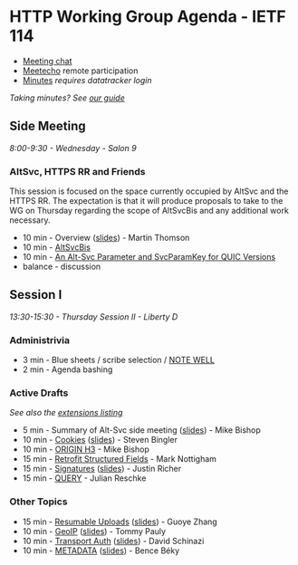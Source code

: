 # HTTP Working Group Agenda - IETF 114

* [Meeting chat](xmpp:httpbis@jabber.ietf.org?join)
* [Meetecho](http://www.meetecho.com/ietf114/httpbis) remote participation
* [Minutes](https://notes.ietf.org/notes-httpbis-114) _requires datatracker login_

*Taking minutes? See [our guide](https://github.com/httpwg/wiki/wiki/TakingMinutes)*


## Side Meeting

_8:00-9:30 - Wednesday - Salon 9_

### AltSvc, HTTPS RR and Friends

This session is focused on the space currently occupied by AltSvc and the HTTPS RR. The expectation is that it will produce proposals to take to the WG on Thursday regarding the scope of AltSvcBis and any additional work necessary.

* 10 min - Overview ([slides](Alt-Svc.pdf)) - Martin Thomson
* 10 min - [AltSvcBis](https://datatracker.ietf.org/doc/draft-ietf-httpbis-rfc7838bis)
* 10 min - [An Alt-Svc Parameter and SvcParamKey for QUIC Versions ](https://datatracker.ietf.org/doc/draft-duke-httpbis-quic-version-alt-svc/)
* balance - discussion


## Session I

_13:30-15:30 - Thursday Session II - Liberty D_

### Administrivia

*  3 min - Blue sheets / scribe selection / [NOTE WELL](https://www.ietf.org/about/note-well/)
*  2 min - Agenda bashing

### Active Drafts

_See also the [extensions listing](https://httpwg.org/http-extensions/)_

*  5 min - Summary of Alt-Svc side meeting ([slides](Alt-SVCB.pdf)) - Mike Bishop
* 10 min - [Cookies](https://datatracker.ietf.org/doc/draft-ietf-httpbis-rfc6265bis) ([slides](Cookies.pdf)) - Steven Bingler
* 10 min - [ORIGIN H3](https://datatracker.ietf.org/doc/draft-ietf-httpbis-origin-h3) - Mike Bishop
* 15 min - [Retrofit Structured Fields](https://datatracker.ietf.org/doc/draft-ietf-httpbis-retrofit) - Mark Nottigham
* 15 min - [Signatures](https://datatracker.ietf.org/doc/draft-ietf-httpbis-message-signatures) ([slides](Signatures.pdf)) - Justin Richer
* 15 min - [QUERY](https://datatracker.ietf.org/doc/draft-ietf-httpbis-safe-method-w-body) - Julian Reschke

### Other Topics

* 15 min - [Resumable Uploads](https://datatracker.ietf.org/doc/draft-tus-httpbis-resumable-uploads-protocol/) ([slides](ResumableUploads.pdf)) - Guoye Zhang
* 10 min - [GeoIP](https://datatracker.ietf.org/doc/draft-pauly-httpbis-geoip-hint/) ([slides](IPGeolocation.pdf)) - Tommy Pauly
* 10 min - [Transport Auth](https://datatracker.ietf.org/doc/draft-schinazi-httpbis-transport-auth/) ([slides](TransportAuthentication.pdf)) - David Schinazi
* 10 min - [METADATA](https://datatracker.ietf.org/doc/draft-beky-httpbis-metadata/) ([slides](METADATA.pdf)) - Bence Béky

